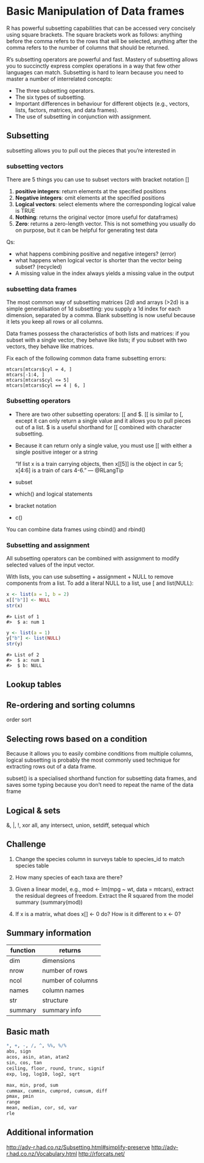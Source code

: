 Basic Manipulation of Data frames
======================================

R has powerful subsetting capabilities that can be accessed very concisely using square brackets. The square brackets work as follows: anything before the comma refers to the rows that will be selected, anything after the comma refers to the number of columns that should be returned.

R’s subsetting operators are powerful and fast. Mastery of subsetting allows you to succinctly express complex operations in a way that few other languages can match. Subsetting is hard to learn because you need to master a number of interrelated concepts:

* The three subsetting operators.
* The six types of subsetting.
* Important differences in behaviour for different objects (e.g., vectors, lists, factors, matrices, and data frames).
* The use of subsetting in conjunction with assignment.



## Subsetting

subsetting allows you to pull out the pieces that you’re interested in

### subsetting vectors

There are 5 things you can use to subset vectors with bracket notation []

1. __positive integers__: return elements at the specified positions
2. __Negative integers__: omit elements at the specified positions
3. __Logical vectors__: select elements where the corresponding logical value is TRUE
4. __Nothing__: returns the original vector (more useful for dataframes)
5. __Zero__: returns a zero-length vector. This is not something you usually do on purpose, but it can be helpful for generating test data
 
Qs:

* what happens combining positive and negative integers? (error)
* what happens when logical vector is shorter than the vector being subset? (recycled)
* A missing value in the index always yields a missing value in the output

### subsetting data frames

The most common way of subsetting matrices (2d) and arrays (>2d) is a simple generalisation of 1d subsetting: you supply a 1d index for each dimension, separated by a comma. Blank subsetting is now useful because it lets you keep all rows or all columns.

Data frames possess the characteristics of both lists and matrices: if you subset with a single vector, they behave like lists; if you subset with two vectors, they behave like matrices.


Fix each of the following common data frame subsetting errors:

    mtcars[mtcars$cyl = 4, ]
    mtcars[-1:4, ]
    mtcars[mtcars$cyl <= 5]
    mtcars[mtcars$cyl == 4 | 6, ]

### Subsetting operators

* There are two other subsetting operators: [[ and $. [[ is similar to [, except it can only return a single value and it allows you to pull pieces out of a list. $ is a useful shorthand for [[ combined with character subsetting. 
* Because it can return only a single value, you must use [[ with either a single positive integer or a string


    “If list x is a train carrying objects, then x[[5]] is the object in car 5; x[4:6] is a train of cars 4-6.”
    — @RLangTip

* subset
* which() and logical statements
* bracket notation
* c()

You can combine data frames using cbind() and rbind()

### Subsetting and assignment

All subsetting operators can be combined with assignment to modify selected values of the input vector. 


With lists, you can use subsetting + assignment + NULL to remove components from a list. To add a literal NULL to a list, use [ and list(NULL):

```r
x <- list(a = 1, b = 2)
x[["b"]] <- NULL
str(x)
```
    #> List of 1
    #>  $ a: num 1
    
```r
y <- list(a = 1)
y["b"] <- list(NULL)
str(y)
```

    #> List of 2
    #>  $ a: num 1
    #>  $ b: NULL


## Lookup tables


## Re-ordering and sorting columns 

order
sort

## Selecting rows based on a condition

Because it allows you to easily combine conditions from multiple columns, logical subsetting is probably the most commonly used technique for extracting rows out of a data frame. 

subset() is a specialised shorthand function for subsetting data frames, and saves some typing because you don’t need to repeat the name of the data frame

## Logical & sets 
&, |, !, xor
all, any
intersect, union, setdiff, setequal
which

Challenge
------------

1. Change the species column in surveys table to species_id to match species table

2. How many species of each taxa are there?

3. Given a linear model, e.g., mod <- lm(mpg ~ wt, data = mtcars), extract the residual degrees of freedom. Extract the R squared from the model summary (summary(mod))

4. If x is a matrix, what does x[] <- 0 do? How is it different to x <- 0?

## Summary information

| function | returns |
|----------|---------|
| dim | dimensions |
| nrow | number of rows |
| ncol | number of columns |
| names | column names |
| str | structure |
| summary | summary info |

## Basic math

```r
*, +, -, /, ^, %%, %/%
abs, sign
acos, asin, atan, atan2
sin, cos, tan
ceiling, floor, round, trunc, signif
exp, log, log10, log2, sqrt

max, min, prod, sum
cummax, cummin, cumprod, cumsum, diff
pmax, pmin
range
mean, median, cor, sd, var
rle
```

Additional information
----------------------

http://adv-r.had.co.nz/Subsetting.html#simplify-preserve
http://adv-r.had.co.nz/Vocabulary.html
http://rforcats.net/
